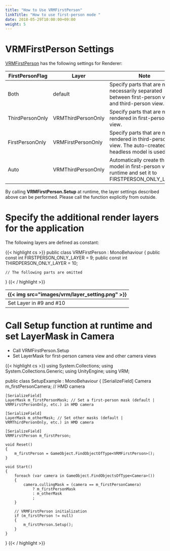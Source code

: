 ```yaml
---
title: "How to Use VRMFirstPerson"
linkTitle: "How to use first-person mode "
date: 2018-05-29T10:00:00+09:00
weight: 5
---
```


# VRMFirstPerson Settings
[VRMFirstPerson](/../../../en/univrm/components/univrm_firstperson/) has the following settings for Renderer:

|FirstPersonFlag               |Layer               |Note                                       |
|------------------------------|----------------------|--------------------------------------------|
|Both                          |default               |Specify parts that are not necessarily separated between first-person view and third-person view.|
|ThirdPersonOnly               |VRMThirdPersonOnly|Specify parts that are not rendered in first-person view.|
|FirstPersonOnly               |VRMFirstPersonOnly|Specify parts that are not rendered in third-person view. The auto-created headless model is used.|
|Auto                          |VRMThirdPersonOnly|Automatically create the model in first-person view at runtime and set it to FIRSTPERSON_ONLY_LAYER.|

By calling **VRMFirstPerson.Setup** at runtime, the layer settings described above can be performed. Please call the function explicitly from outside.

# Specify the additional render layers for the application

The following layers are defined as constant:

{{< highlight cs >}}
public class VRMFirstPerson : MonoBehaviour
{
    public const int FIRSTPERSON_ONLY_LAYER = 9;
    public const int THIRDPERSON_ONLY_LAYER = 10;

    // The following parts are omitted
}
{{< / highlight >}}

|{{< img src="images/vrm/layer_setting.png" >}}|
|-----|
|Set Layer in #9 and #10|

# Call Setup function at runtime and set LayerMask in Camera

* Call VRMFirstPerson.Setup
* Set LayerMask for first-person camera view and other camera views

{{< highlight cs >}}
using System.Collections;
using System.Collections.Generic;
using UnityEngine;
using VRM;

public class SetupExample : MonoBehaviour
{
    [SerializeField]
    Camera m_firstPersonCamera; // HMD camera
    
    [SerializeField]
    LayerMask m_firstPersonMask; // Set a first-person mask (default | VRMFirstPersonOnly, etc.) in HMD camera

    [SerializeField]
    LayerMask m_otherMask; // Set other masks (default | VRMThirdPersonOnly, etc.) in HMD camera

    [SerializeField]
    VRMFirstPerson m_firstPerson;

    void Reset()
    {
        m_firstPerson = GameObject.FindObjectOfType<VRMFirstPerson>();
    }

    void Start()
    {
        foreach (var camera in GameObject.FindObjectsOfType<Camera>())
        {
            camera.cullingMask = (camera == m_firstPersonCamera)
                ? m_firstPersonMask
                : m_otherMask
                ;
        }

        // VRMFirstPerson initialization
        if (m_firstPerson != null)
        {
            m_firstPerson.Setup();
        }
    }
}
{{< / highlight >}}
